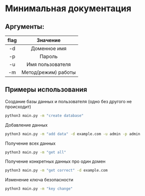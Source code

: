 #  Минимальная документация

## Аргументы:
| flag | Значение |
|:----:|:--------:|
| -d   | Доменное имя |
| -p   | Пароль |
| -u   | Имя пользователя |
| -m   | Метод(режим) работы |


## Примеры использования
Создание базы данных и пользователя (одно без другого не происходит)
```bash
python3 main.py -m "create database"
```

Добавление данных
```bash
python3 main.py -m "add data" -d example.com -u admin -p admin
```

Получение всех данных
```bash
python3 main.py -m "get all"
```

Получение конкретных данных про один домен
```bash
python3 main.py -m "get correct" -d example.com
```

Изменение ключа безопасности
```bash
python3 main.py -m "key change"
```
